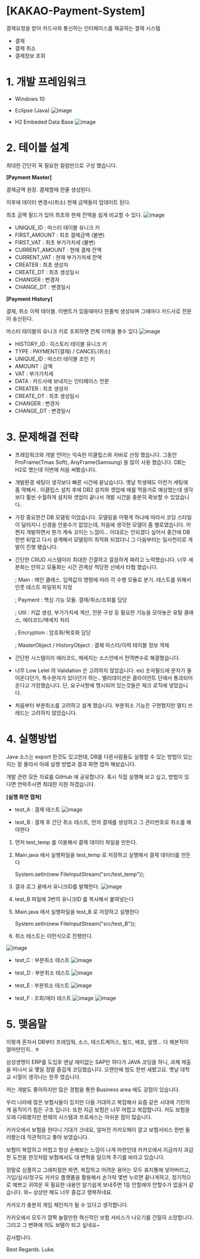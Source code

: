 # [KAKAO-Payment-System]
결제요청을 받아 카드사와 통신하는 인터페이스를 제공하는 결제 시스템
 - 결제
 - 결제 취소
 - 결제정보 조회



# 1. 개발 프레임워크
 - Windows 10
 - Eclipse (Java)
![image](https://user-images.githubusercontent.com/83941428/117798854-81561500-b28c-11eb-84d6-843803d1917f.png)

 - H2 Embeded Data Base
![image](https://user-images.githubusercontent.com/83941428/117798966-9d59b680-b28c-11eb-821a-a19f950325b5.png)



# 2. 테이블 설계

최대한 간단히 꼭 필요한 컬럼만으로 구성 했습니다.


**[Payment Master]**

결제금액 원장. 결제할때 한줄 생성된다.

이후에 데이터 변경시(취소) 현재 금액들이 업데이트 된다.

최초 금액 필드가 있어 최초와 현재 잔액을 쉽게 비교할 수 있다.
![image](https://user-images.githubusercontent.com/83941428/117798259-eb21ef00-b28b-11eb-860b-83c594d71eb4.png)
 - UNIQUE_ID : 마스터 테이블 유니크 키
 - FIRST_AMOUNT : 최초 결제금액 (불변)
 - FIRST_VAT : 최초 부가가치세 (불변)
 - CURRENT_AMOUNT : 현재 결제 잔액
 - CURRENT_VAT : 현재 부가가치세 잔액
 - CREATER : 최초 생성자
 - CREATE_DT : 최초 생성일시
 - CHANGER : 변경자
 - CHANGE_DT : 변경일시


**[Payment History]**

결제, 취소 이력 테이블. 이벤트가 있을때마다 한줄씩 생성되며 그때마다 카드사로 전문이 송신된다.

마스터 테이블의 유니크 키로 조회하면 전체 이력을 볼수 있다
![image](https://user-images.githubusercontent.com/83941428/117800439-19083300-b28e-11eb-9c0d-d436b442b6c3.png)
 - HISTORY_ID : 히스토리 테이블 유니크 키
 - TYPE : PAYMENT(결제) / CANCEL(취소)
 - UNIQUE_ID : 마스터 테이블 조인 키
 - AMOUNT : 금액
 - VAT : 부가가치세
 - DATA : 카드사에 보내지는 인터페이스 전문
 - CREATER : 최초 생성자
 - CREATE_DT : 최초 생성일시
 - CHANGER : 변경자
 - CHANGE_DT : 변경일시



# 3. 문제해결 전략

* 프레임워크와 개발 언어는 익숙한 이클립스와 자바로 선정 했습니다.
그동안 ProFrame(Tmax Soft), AnyFrame(Samsung) 을 많이 사용 했습니다.
DB는 H2로 했는데 이번에 처음 써봤습니다.

* 개발환경 세팅이 생각보다 빠른 시간에 끝났습니다.
옛날 학생때도 이런거 세팅에 좀 약해서.. 이클립스 설치 후에 DB2 설치와 셋업에 애를 먹을거로 예상했는데 생각보다 훨씬 수월하게 설치와 셋업이 끝나서 개발 시간을 충분히 확보할 수 있었습니다.
 
* 가장 중요한건 DB 모델링 이었습니다. 모델링을 어떻게 하냐에 따라서 코딩 스타일이 달라지니 신경을 안쓸수가 없었는데, 처음에 생각한 모델이 좀 별로였습니다. 어쩐지 개발하면서 뭔가 계속 꼬이는 느낌이...  이대로는 안되겠다 싶어서 중간에 DB 한번 뒤엎고 다시 설계해서 모델링이 최적화 되었더니 그 다음부터는 일사천리로 개발이 진행 됐습니다.

* 간단한 CRUD 시스템이라 최대한 간결하고 깔끔하게 짜려고 노력했습니다. 너무 세분화는 안하고 모듈화는 시간 관계상 적당한 선에서 타협 했습니다.

     ; Main : 메인 클래스. 입력값의 명령에 따라 각 수행 모듈로 분기. 테스트를 위해서 인풋 테스트 파일위치 지정
 
     ; Payment : 핵심 기능 모듈. 결제/취소/조회를 담당
 
     ; Util : 키값 생성, 부가가치세 계산, 전문 구성 등 필요한 기능을 모아놓은 유틸 클래스, 에러코드/메세지 처리
 
     ; Encryption : 암호화/복호화 담당
     
     ; MasterObject / HistoryObject : 결제 마스터/이력 테이블 정보 객체

* 간단한 시스템이라 에러코드, 메세지는 소스안에서 전역변수로 해결했습니다.

* 너무 Low Lelel 의 Validation 은 고려하지 않았습니다. ex) 숫자필드에 문자가 들어온다던가, 특수문자가 있다던가 하는..
밸리데이션은 클라이언트 단에서 통과되어 온다고 가정했습니다. 단, 요구사항에 명시되어 있는것들은 체크 로직에 넣었습니다.

* 처음부터 부분취소를 고려하고 설계 했습니다. 부분취소 기능은 구현했지만 멀티 쓰레드는 고려하지 않았습니다.


# 4. 실행방법
Java 소스는 export 한것도 있고한데, DB를 다른사람들도 실행할 수 있는 방법이 있는지는 잘 몰라서 아래 실행 방법과 결과 화면 캡쳐 해놨습니다.

개발 관련 모든 자료를 GitHub 에 공유합니다. 혹시 직접 실행해 보고 싶고, 방법이 있다면 연락주시면 최대한 지원 하겠습니다.


**[실행 화면 캡쳐]**

* test_A : 결제 테스트
![image](https://user-images.githubusercontent.com/83941428/117998726-20f3d000-b37f-11eb-9497-77cfcd3027f8.png)

* test_B : 결제 후 간단 취소 테스트, 먼저 결제를 생성하고 그 관리번호로 취소를 해야한다

1. 먼저 test_temp 를 이용해서 결제 데이터 파일을 만든다.

2. Main.java 에서 실행파일을 test_temp 로 저장하고 실행해서 결제 데이터를 만든다

     System.setIn(new FileInputStream("src/test_temp"));

3. 결과 로그 끝에서 유니크ID를 발췌한다.
![image](https://user-images.githubusercontent.com/83941428/117999886-42a18700-b380-11eb-84b0-2669627cd162.png)

4. test_B 파일에 3번의 유니크ID 를 복사해서 붙여넣는다

5. Main.java 에서 실행파일을 test_B 로 저장하고 실행한다

     System.setIn(new FileInputStream("src/test_B"));

6. 취소 테스트는 이런식으로 진행한다.

![image](https://user-images.githubusercontent.com/83941428/118000435-c491b000-b380-11eb-917a-7c6e8af2c7ce.png)

* test_C : 부분취소 테스트
![image](https://user-images.githubusercontent.com/83941428/118001036-4eda1400-b381-11eb-9280-af72a06c55ec.png)

* test_D : 부분취소 테스트
![image](https://user-images.githubusercontent.com/83941428/118001298-91035580-b381-11eb-8d0f-9d930c86b65f.png)

* test_E : 부분취소 테스트
![image](https://user-images.githubusercontent.com/83941428/118001530-ca3bc580-b381-11eb-929d-de619346eca6.png)

* test_F : 조회/에러 테스트
![image](https://user-images.githubusercontent.com/83941428/118001667-e93a5780-b381-11eb-8364-e78b0aa257ae.png)
![image](https://user-images.githubusercontent.com/83941428/118001737-f8210a00-b381-11eb-8e4c-f31dd7bf734b.png)


# 5. 맺음말
이렇게 혼자서 DB부터 프레임웍, 소스, 테스트케이스, 빌드, 배포, 설명... 다 해본적이 얼마만인지.. ㅎ

삼성생명이 ERP를 도입후 맨날 재미없는 SAP만 하다가 JAVA 코딩을 하니, 과제 제출을 떠나서 요 몇일 정말 즐겁게 코딩했습니다. 오랜만에 밤도 한번 새봤고요. 옛날 대학교 시절이 생각나는 한주 였습니다.

저는 개발도 좋아하지만 많은 경험을 통한 Business area 에도 강점이 있습니다.

우리 나라에 많은 보험사들이 있지만 다들 거대하고 복잡해서 요즘 같은 시대에 기민하게 움직이기 힘든 구조 입니다.
또한 지금 보험은 너무 어렵고 복잡합니다. 저도 보험을 오래 다뤄봤지만 현재의 시스템과 프로세스는 아쉬운 점이 많습니다.

카카오에서 보험을 한다니 기대가 크네요, 얼마전 카카오페이 깔고 보험서비스 한번 둘러봤는데 직관적이고 좋아 보였습니다.

보험이 복잡하고 어렵고 항상 손해보는 느낌이 나게 마련인데 카카오에서 지금까지 과감한 도전을 한것처럼 보험에서도 대 변혁을 일으켜 주기를 바라고 있습니다.

정말로 심플하고 그래피컬한 화면, 복잡하고 어려운 용어는 모두 휴지통에 넣어버리고, 가입/심사/청구도 카카오 플랫폼을 활용해서 손가락 몇번 누르면 끝나게하고, 정기적으로 예쁘고 귀여운 꼭 필요한 내용만 알기쉽게 보내주면 1등 안할래야 안할수가 없을거 같습니다. 와~ 상상만 해도 너무 즐겁고 행복하네요.

카카오가 충분히 게임 체인저가 될 수 있다고 생각합니다.

카카오에서 모두가 깜짝 놀랄만한 혁신적인 보험 서비스가 나오기를 간절히 소망합니다. 그리고 그 변화에 저도 보탬이 되고 싶네요~


감사합니다.

Best Regards. Luke.

